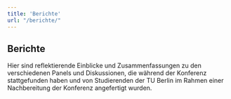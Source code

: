 ```yaml
---
title: 'Berichte'
url: "/berichte/"
---
```


## Berichte

Hier sind reflektierende Einblicke und Zusammenfassungen zu den verschiedenen Panels und Diskussionen, die während der Konferenz stattgefunden haben und von Studierenden der TU Berlin im Rahmen einer Nachbereitung der Konferenz angefertigt wurden.
